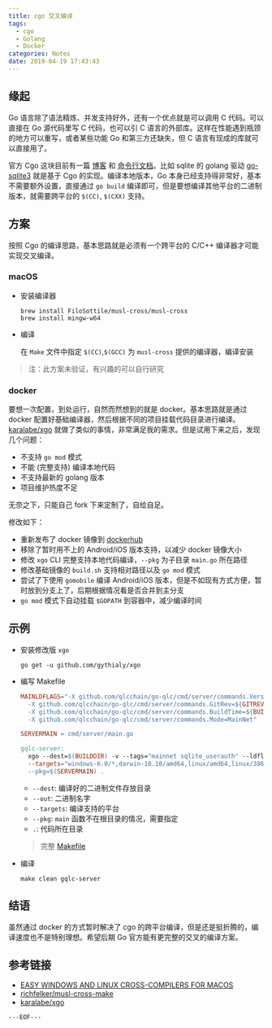 ```yaml
---
title: cgo 交叉编译
tags:
  - cgo
  - Golang
  - Docker
categories: Notes
date: 2019-04-19 17:43:43
---
```



## 缘起

Go 语言除了语法精炼、并发支持好外，还有一个优点就是可以调用 C 代码。可以直接在 Go 源代码里写 C 代码，也可以引 C 语言的外部库。这样在性能遇到瓶颈的地方可以重写，或者某些功能 Go 和第三方还缺失，但 C 语言有现成的库就可以直接用了。

官方 Cgo 这块目前有一篇 [博客](https://blog.golang.org/c-go-cgo) 和 [命令行文档](https://golang.org/cmd/cgo/)。比如 sqlite 的 golang 驱动 [go-sqlite3](https://github.com/mattn/go-sqlite3) 就是基于 Cgo 的实现。编译本地版本，Go 本身已经支持得非常好，基本不需要额外设置，直接通过 `go build` 编译即可，但是要想编译其他平台的二进制版本，就需要跨平台的 `$(CC)`, `$(CXX)` 支持。

## 方案

按照 Cgo 的编译思路，基本思路就是必须有一个跨平台的 C/C++ 编译器才可能实现交叉编译。

### macOS

- 安装编译器

  ```shell
  brew install FiloSottile/musl-cross/musl-cross
  brew install mingw-w64
  ```
- 编译

  在 `Make` 文件中指定 `$(CC)`,`$(GCC)` 为 `musl-cross` 提供的编译器，编译安装

> 注：此方案未验证，有兴趣的可以自行研究

<escape><!-- more --></escape>
### docker

要想一次配置，到处运行，自然而然想到的就是 docker。基本思路就是通过 docker 配置好基础编译器，然后根据不同的项目挂载代码目录进行编译。[karalabe/xgo](https://github.com/karalabe/xgo) 就做了类似的事情，非常满足我的需求。但是试用下来之后，发现几个问题：

- 不支持 `go mod` 模式
- 不能 (完整支持) 编译本地代码
- 不支持最新的 golang 版本
- 项目维护热度不足

无奈之下，只能自己 fork 下来定制了，自给自足。

修改如下：

- 重新发布了 docker 镜像到 [dockerhub](https://cloud.docker.com/u/goreng/repository/docker/goreng/xgo)
- 移除了暂时用不上的 Android/iOS 版本支持，以减少 docker 镜像大小
- 修改 `xgo` CLI 完整支持本地代码编译，`--pkg` 为子目录 `main.go` 所在路径
- 修改基础镜像的 `build.sh` 支持相对路径以及 `go mod` 模式
- 尝试了下使用 `gomobile` 编译 Android/iOS 版本，但是不如现有方式方便，暂时放到分支上了，后期根据情况看是否合并到主分支
- `go mod` 模式下自动挂载 `$GOPATH` 到容器中，减少编译时间

## 示例

- 安装修改版 `xgo`
  ```
  go get -u github.com/gythialy/xgo
  ```
- 编写 Makefile

  ```makefile
  MAINLDFLAGS="-X github.com/qlcchain/go-qlc/cmd/server/commands.Version=${SERVERVERSION} \
	-X github.com/qlcchain/go-qlc/cmd/server/commands.GitRev=${GITREV} \
	-X github.com/qlcchain/go-qlc/cmd/server/commands.BuildTime=${BUILDTIME} \
	-X github.com/qlcchain/go-qlc/cmd/server/commands.Mode=MainNet"

  SERVERMAIN = cmd/server/main.go

  gqlc-server:
    xgo --dest=$(BUILDDIR) -v --tags="mainnet sqlite_userauth" --ldflags=$(MAINLDFLAGS) --out=$(SERVERBINARY)-v$(SERVERVERSION)-$(GITREV) \
    --targets="windows-6.0/*,darwin-10.10/amd64,linux/amd64,linux/386,linux/arm64,linux/mips64, linux/mips64le" \
    --pkg=$(SERVERMAIN) .
  ```

  - `--dest`: 编译好的二进制文件存放目录
  - `--out`: 二进制名字
  - `--targets`: 编译支持的平台
  - `--pkg`:  `main` 函数不在根目录的情况，需要指定
  - `.`: 代码所在目录

  > 完整 [Makefile](https://github.com/qlcchain/go-qlc/blob/master/Makefile)

- 编译

  ```shell
  make clean gqlc-server
  ```

## 结语

虽然通过 docker 的方式暂时解决了 cgo 的跨平台编译，但是还是挺折腾的，编译速度也不是特别理想。希望后期 Go 官方能有更完整的交叉的编译方案。

## 参考链接

- [EASY WINDOWS AND LINUX CROSS-COMPILERS FOR MACOS](https://blog.filippo.io/easy-windows-and-linux-cross-compilers-for-macos/)
- [richfelker/musl-cross-make](https://github.com/richfelker/musl-cross-make)
- [karalabe/xgo](https://github.com/karalabe/xgo)


`---EOF---`
